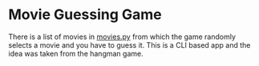 # Movie Guessing Game
There is a list of movies in [movies.py](https://github.com/VishalxRana/One-Day-Builds-Python-Projects/blob/main/Movie%20Guessing%20Game/movies.py) from which the game randomly selects a movie and you have to guess it. 
This is a CLI based app and the idea was taken from the hangman game. 